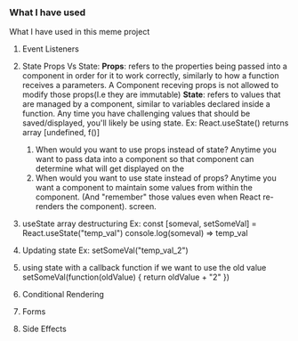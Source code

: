 ### What I have used
What I have used in this meme project
1. Event Listeners
2. State
    Props Vs State:
    **Props**:
        refers to the properties being passed into a component in order for it to work correctly, similarly to how a function receives a parameters.
        A Component receving props is not allowed to modify those props(I.e they are immutable)
    **State**:
        refers to values that are managed by a component, similar to variables declared inside a function. Any time you have challenging values
        that should be saved/displayed, you'll likely be using state.
        Ex: React.useState() returns array [undefined, f()]

    1. When would you want to use props instead of state?
    Anytime you want to pass data into a component so that component can determine what will get displayed on the
    2. When would you want to use state instead of props?
    Anytime you want a component to maintain some values from within the component. (And "remember" those values even when React re-renders the component).
screen.
3. useState array destructuring
    Ex: const [someval, setSomeVal] = React.useState("temp_val")
    console.log(someval) => temp_val
5. Updating state
    Ex: setSomeVal("temp_val_2")
4. using state with a callback function
    if we want to use the old value
    setSomeVal(function(oldValue) {
            return oldValue + "2"
        })
3. Conditional Rendering
4. Forms
5. Side Effects
